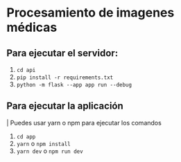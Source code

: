 # Procesamiento de imagenes médicas

## Para ejecutar el servidor:

1. `cd api`
2. `pip install -r requirements.txt`
3. `python -m flask --app app run --debug`

## Para ejecutar la aplicación

| Puedes usar yarn o npm para ejecutar los comandos

1. `cd app`
2. `yarn` o `npm install`
3. `yarn dev` o `npm run dev`